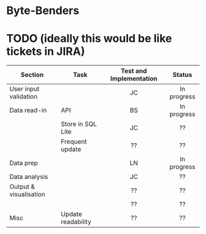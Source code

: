 # Byte-Benders
 
 # TODO (ideally this would be like tickets in JIRA)

|Section                            |Task                               |Test and Implementation     |Status                      |
|-----------------------------------|-----------------------------------|:--------------------------:|:--------------------------:|
|User input validation              |                                   |JC                          |In progress                 |
|Data read-in                       |API                                |BS                          |In progress                 |
|                                   |Store in SQL Lite                  |JC                          |??                          |
|                                   |Frequent update                    |??                          |??                          |
|Data prep                          |                                   |LN                          |In progress                 |
|Data analysis                      |                                   |JC                          |??                          |
|Output & visualisation             |                                   |??                          |??                          |
|                                   |                                   |??                          |??                          |
|Misc                               |Update readability                 |??                          |??                          |
